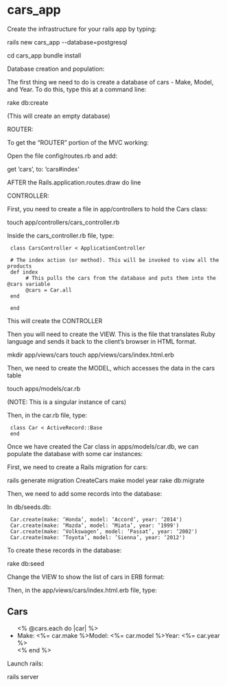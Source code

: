 # cars_app
Create the infrastructure for your rails app by typing:

rails new cars_app --database=postgresql

cd cars_app
bundle install

Database creation and population:

The first thing we need to do is create a database of cars - Make, Model, and Year. To do this, type this at a command line:

rake db:create

(This will create an empty database)

ROUTER:

To get the “ROUTER” portion of the MVC working:

Open the file config/routes.rb and add:

get ‘cars’, to: ‘cars#index'

AFTER the Rails.application.routes.draw do line

CONTROLLER:

First, you need to create a file in app/controllers to hold the Cars class:

touch app/controllers/cars_controller.rb

Inside the cars_controller.rb file, type:

     class CarsController < ApplicationController

     # The index action (or method). This will be invoked to view all the products
     def index
          # This pulls the cars from the database and puts them into the @cars variable
          @cars = Car.all
     end

     end


This will create the CONTROLLER

Then you will need to create the VIEW. This is the file that translates Ruby language and sends it back to the client’s browser in HTML format.

mkdir app/views/cars
touch app/views/cars/index.html.erb


Then, we need to create the MODEL, which accesses the data in the cars table

touch apps/models/car.rb

(NOTE: This is a singular instance of cars)

Then, in the car.rb file, type:

     class Car < ActiveRecord::Base
     end

Once we have created the Car class in apps/models/car.db, we can populate the database with some car instances:

First, we need to create a Rails migration for cars:

rails generate migration CreateCars make model year
rake db:migrate

Then, we need to add some records into the database:

In db/seeds.db:

     Car.create(make: ‘Honda’, model: ‘Accord’, year: ‘2014')
     Car.create(make: ‘Mazda’, model: ‘Miata’, year: ‘1999')
     Car.create(make: ‘Volkswagen’, model: ‘Passat’, year: ‘2002')
     Car.create(make: ’Toyota’, model: ’Sienna’, year: ‘2012')

To create these records in the database:

rake db:seed

Change the VIEW to show the list of cars in ERB format:

Then, in the app/views/cars/index.html.erb file, type:

<h2>Cars</h2>
     <ul>
     <% @cars.each do |car| %>
     <li>Make: <%= car.make %>Model: <%= car.model %>Year: <%= car.year %></li>
     <% end %>
     </ul>


Launch rails:

rails server
